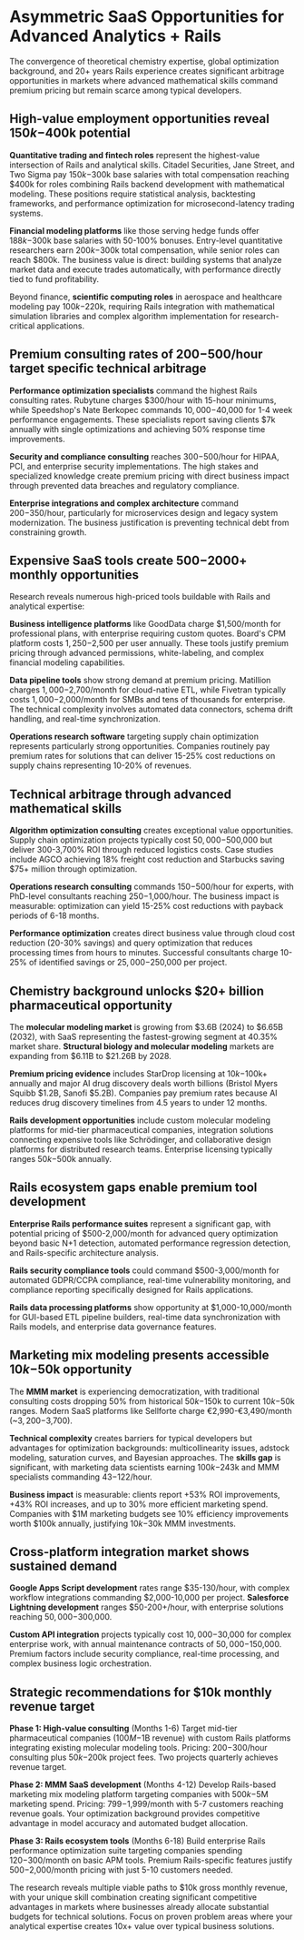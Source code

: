 # Asymmetric SaaS Opportunities for Advanced Analytics + Rails

The convergence of theoretical chemistry expertise, global optimization background, and 20+ years Rails experience creates significant arbitrage opportunities in markets where advanced mathematical skills command premium pricing but remain scarce among typical developers.

## High-value employment opportunities reveal $150k-$400k potential

**Quantitative trading and fintech roles** represent the highest-value intersection of Rails and analytical skills. Citadel Securities, Jane Street, and Two Sigma pay $150k-$300k base salaries with total compensation reaching $400k for roles combining Rails backend development with mathematical modeling. These positions require statistical analysis, backtesting frameworks, and performance optimization for microsecond-latency trading systems.

**Financial modeling platforms** like those serving hedge funds offer $188k-$300k base salaries with 50-100% bonuses. Entry-level quantitative researchers earn $200k-$300k total compensation, while senior roles can reach $800k. The business value is direct: building systems that analyze market data and execute trades automatically, with performance directly tied to fund profitability.

Beyond finance, **scientific computing roles** in aerospace and healthcare modeling pay $100k-$220k, requiring Rails integration with mathematical simulation libraries and complex algorithm implementation for research-critical applications.

## Premium consulting rates of $200-$500/hour target specific technical arbitrage

**Performance optimization specialists** command the highest Rails consulting rates. Rubytune charges $300/hour with 15-hour minimums, while Speedshop's Nate Berkopec commands $10,000-$40,000 for 1-4 week performance engagements. These specialists report saving clients $7k annually with single optimizations and achieving 50% response time improvements.

**Security and compliance consulting** reaches $300-$500/hour for HIPAA, PCI, and enterprise security implementations. The high stakes and specialized knowledge create premium pricing with direct business impact through prevented data breaches and regulatory compliance.

**Enterprise integrations and complex architecture** command $200-$350/hour, particularly for microservices design and legacy system modernization. The business justification is preventing technical debt from constraining growth.

## Expensive SaaS tools create $500-$2000+ monthly opportunities

Research reveals numerous high-priced tools buildable with Rails and analytical expertise:

**Business intelligence platforms** like GoodData charge $1,500/month for professional plans, with enterprise requiring custom quotes. Board's CPM platform costs $1,250-$2,500 per user annually. These tools justify premium pricing through advanced permissions, white-labeling, and complex financial modeling capabilities.

**Data pipeline tools** show strong demand at premium pricing. Matillion charges $1,000-$2,700/month for cloud-native ETL, while Fivetran typically costs $1,000-$2,000/month for SMBs and tens of thousands for enterprise. The technical complexity involves automated data connectors, schema drift handling, and real-time synchronization.

**Operations research software** targeting supply chain optimization represents particularly strong opportunities. Companies routinely pay premium rates for solutions that can deliver 15-25% cost reductions on supply chains representing 10-20% of revenues.

## Technical arbitrage through advanced mathematical skills

**Algorithm optimization consulting** creates exceptional value opportunities. Supply chain optimization projects typically cost $50,000-$500,000 but deliver 300-3,700% ROI through reduced logistics costs. Case studies include AGCO achieving 18% freight cost reduction and Starbucks saving $75+ million through optimization.

**Operations research consulting** commands $150-$500/hour for experts, with PhD-level consultants reaching $250-$1,000/hour. The business impact is measurable: optimization can yield 15-25% cost reductions with payback periods of 6-18 months.

**Performance optimization** creates direct business value through cloud cost reduction (20-30% savings) and query optimization that reduces processing times from hours to minutes. Successful consultants charge 10-25% of identified savings or $25,000-$250,000 per project.

## Chemistry background unlocks $20+ billion pharmaceutical opportunity

The **molecular modeling market** is growing from $3.6B (2024) to $6.65B (2032), with SaaS representing the fastest-growing segment at 40.35% market share. **Structural biology and molecular modeling** markets are expanding from $6.11B to $21.26B by 2028.

**Premium pricing evidence** includes StarDrop licensing at $10k-$100k+ annually and major AI drug discovery deals worth billions (Bristol Myers Squibb $1.2B, Sanofi $5.2B). Companies pay premium rates because AI reduces drug discovery timelines from 4.5 years to under 12 months.

**Rails development opportunities** include custom molecular modeling platforms for mid-tier pharmaceutical companies, integration solutions connecting expensive tools like Schrödinger, and collaborative design platforms for distributed research teams. Enterprise licensing typically ranges $50k-$500k annually.

## Rails ecosystem gaps enable premium tool development

**Enterprise Rails performance suites** represent a significant gap, with potential pricing of $500-2,000/month for advanced query optimization beyond basic N+1 detection, automated performance regression detection, and Rails-specific architecture analysis.

**Rails security compliance tools** could command $500-3,000/month for automated GDPR/CCPA compliance, real-time vulnerability monitoring, and compliance reporting specifically designed for Rails applications.

**Rails data processing platforms** show opportunity at $1,000-10,000/month for GUI-based ETL pipeline builders, real-time data synchronization with Rails models, and enterprise data governance features.

## Marketing mix modeling presents accessible $10k-$50k opportunity

The **MMM market** is experiencing democratization, with traditional consulting costs dropping 50% from historical $50k-$150k to current $10k-$50k ranges. Modern SaaS platforms like Sellforte charge €2,990-€3,490/month (~$3,200-$3,700).

**Technical complexity** creates barriers for typical developers but advantages for optimization backgrounds: multicollinearity issues, adstock modeling, saturation curves, and Bayesian approaches. The **skills gap** is significant, with marketing data scientists earning $100k-$243k and MMM specialists commanding $43-$122/hour.

**Business impact** is measurable: clients report +53% ROI improvements, +43% ROI increases, and up to 30% more efficient marketing spend. Companies with $1M marketing budgets see 10% efficiency improvements worth $100k annually, justifying $10k-$30k MMM investments.

## Cross-platform integration market shows sustained demand

**Google Apps Script development** rates range $35-130/hour, with complex workflow integrations commanding $2,000-10,000 per project. **Salesforce Lightning development** ranges $50-200+/hour, with enterprise solutions reaching $50,000-$300,000.

**Custom API integration** projects typically cost $10,000-$30,000 for complex enterprise work, with annual maintenance contracts of $50,000-$150,000. Premium factors include security compliance, real-time processing, and complex business logic orchestration.

## Strategic recommendations for $10k monthly revenue target

**Phase 1: High-value consulting** (Months 1-6)
Target mid-tier pharmaceutical companies ($100M-$1B revenue) with custom Rails platforms integrating existing molecular modeling tools. Pricing: $200-$300/hour consulting plus $50k-$200k project fees. Two projects quarterly achieves revenue target.

**Phase 2: MMM SaaS development** (Months 4-12)
Develop Rails-based marketing mix modeling platform targeting companies with $500k-$5M marketing spend. Pricing: $799-$1,999/month with 5-7 customers reaching revenue goals. Your optimization background provides competitive advantage in model accuracy and automated budget allocation.

**Phase 3: Rails ecosystem tools** (Months 6-18) 
Build enterprise Rails performance optimization suite targeting companies spending $120-$300/month on basic APM tools. Premium Rails-specific features justify $500-$2,000/month pricing with just 5-10 customers needed.

The research reveals multiple viable paths to $10k gross monthly revenue, with your unique skill combination creating significant competitive advantages in markets where businesses already allocate substantial budgets for technical solutions. Focus on proven problem areas where your analytical expertise creates 10x+ value over typical business solutions.